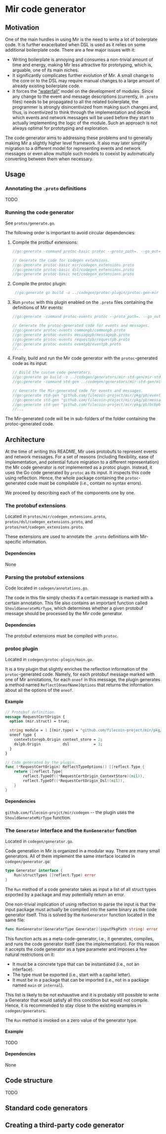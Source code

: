 # Mir code generator

## Motivation

One of the main hurdles in using Mir is the need to write a lot of boilerplate code.
It is further exacerbated when DSL is used as it relies on some additional boilerplate code.
There are a few major issues with it:
- Writing boilerplate is annoying and consumes a non-trivial amount of time and energy, making Mir less attractive for prototyping, which is, arguable, one of its main niches.
- It significantly complicates further evolution of Mir.
  A small change to the core or to the DSL may require manual changes to a large amount of already existing boilerplate code.
- It forces the [“waterfall”](https://en.wikipedia.org/wiki/Waterfall_model) model on the development of modules.
  Since any change to the event and message descriptions (currently, in `.proto` files) needs to be propagated to all the related boilerplate, the programmer is strongly disincentivized from making such changes and, thus, is incentivized to think through the implementation and decide which events and network messages will be used before they start to actually implementing the logic of the module.
  Such an approach is not always optimal for prototyping and exploration.

The code generator aims to addressing these problems and to generally making Mir a slightly higher level framework. It also may later simplify migration to a different model for representing events and network messages or even allow multiple such models to coexist by automatically converting between them when necessary.

## Usage

### Annotating the `.proto` definitions

TODO

### Running the code generator

See `protos/generate.go`.

The following order is important to avoid circular dependencies:

1. Compile the protbuf extensions:
    ```go
    //go:generate -command protoc-basic protoc --proto_path=. --go_out=../pkg/pb/ --go_opt=paths=source_relative

    // Generate the code for codegen extensions.
    //go:generate protoc-basic mir/codegen_extensions.proto
    //go:generate protoc-basic dsl/codegen_extensions.proto
    //go:generate protoc-basic net/codegen_extensions.proto
    ```
2. Compile the protoc plugin:
   ```go
    //go:generate go build -o ../codegen/protoc-plugin/protoc-gen-mir ../codegen/protoc-plugin
    ```
3. Run `protoc` with this plugin enabled on the `.proto` files containing the definitions of Mir events:
    ```go
   //go:generate -command protoc-events protoc --proto_path=. --go_out=../pkg/pb/ --go_opt=paths=source_relative --plugin=../codegen/protoc-plugin/protoc-gen-mir --mir_out=../pkg/pb --mir_opt=paths=source_relative

    // Generate the protoc-generated code for events and messages.
    //go:generate protoc-events commonpb/commonpb.proto
    //go:generate protoc-events messagepb/messagepb.proto
    //go:generate protoc-events requestpb/requestpb.proto
    //go:generate protoc-events eventpb/eventpb.proto
    //...
    ```
4. Finally, build and run the Mir code generator with the `protoc`-generated code as its input:
    ```go
    // Build the custom code generators.
    //go:generate go build -o ../codegen/generators/mir-std-gen/mir-std-gen.bin ../codegen/generators/mir-std-gen
    //go:generate -command std-gen ../codegen/generators/mir-std-gen/mir-std-gen.bin
    
    // Generate the Mir-generated code for events and messages.
    //go:generate std-gen "github.com/filecoin-project/mir/pkg/pb/eventpb"
    //go:generate std-gen "github.com/filecoin-project/mir/pkg/pb/messagepb"
    //go:generate std-gen "github.com/filecoin-project/mir/pkg/pb/bcbpb"
    //...
    ```

The Mir-generated code will be in sub-folders of the folder containing the protoc-generated code.

## Architecture

At the time of writing this README, Mir uses protobufs to represent events and network messages.
For a set of reasons (including flexibility, ease of implementation, and potential future migration to a different representation) the Mir code generator is *not* implemented as a protoc plugin.
Instead, it uses the Go code generated by `protoc` as its input.
It inspects this code using reflection.
Hence, the whole package containing the `protoc`-generated code must be compilable (i.e., contain no syntax errors).

We proceed by describing each of the components one by one.

### The protobuf extensions

Located in `protos/mir/codegen_extensions.proto`, `protos/dsl/codegen_extensions.proto`, and `protos/net/codegen_extensions.proto`.

These extensions are used to annotate the `.proto` definitions with Mir-specific information.

#### Dependencies

None

### Parsing the protobuf extensions

Code located in `codegen/annotations.go`.

The code in this file simply checks if a certain message is marked with a certain annotation.
This file also contains an important function called `ShouldGenerateMirType`, which determines whether a given protobuf message should be processed by the Mir code generator.

#### Dependencies

The protobuf extensions must be compiled with `protoc`.

### protoc plugin

Located in `codegen/protoc-plugin/main.go`.

It is a tiny plugin that slightly enriches the reflection information of the `protoc`-generated code.
Namely, for each protobuf message marked with one of Mir annotations, for each `oneof` in this message, the plugin generates a method named `Reflect[OneofName]Options` that returns the information about all the options of the `oneof`.

#### Example

```protobuf
// Protobuf definition.
message RequestCertOrigin {
  option (mir.struct) = true;

  string module = 1 [(mir.type) = "github.com/filecoin-project/mir/pkg/types.ModuleID"];
  oneof type {
    contextstorepb.Origin context_store = 2;
    dslpb.Origin          dsl           = 3;
  }
}
```

```go
// Code generated by the plugin.
func (*RequestCertOrigin) ReflectTypeOptions() []reflect.Type {
	return []reflect.Type{
		reflect.TypeOf((*RequestCertOrigin_ContextStore)(nil)),
		reflect.TypeOf((*RequestCertOrigin_Dsl)(nil)),
	}
}
```

#### Dependencies

`github.com/filecoin-projct/mir/codegen` -- the plugin uses the `ShouldGenerateMirType` function.

### The `Generator` interface and the `RunGenerator` function

Located in `codegen/generator.go`.

Code generation in Mir is organized in a modular way.
There are many small generators.
All of them implement the same interface located in `codegen/generator.go`:
```go
type Generator interface {
	Run(structTypes []reflect.Type) error
}
```

The `Run` method of a code generator takes as input a list of all struct types exported by a package and may potentially return an error.

[//]: # (In order to run a Generator on a given package, one must use the `RunGenerator` function located in the same file:)

One non-trivial implication of using reflection to parse the input is that the input package must actually be compiled into the same binary as the code generator itself.
This is solved by the `RunGenerator` function located in the same file:
```go
func RunGenerator[GeneratorType Generator](inputPkgPath string) error
```

This function acts as a meta-code-generator, i.e., it generates, compiles, and runs the code generator itself (see the implementation).
For this reason it accepts the code generator as a type parameter and imposes a few natural restrictions on it:
* It must be a concrete type that can be instantiated (i.e., not an interface).
* The type must be exported (i.e., start with a capital letter).
* It must be in a package that can be imported (i.e., not in a package named `main` or `internal`).

This list is likely to be not exhaustive and it is probably still possible to write a Generator that would satisfy all this condition but would not compile.
Hence, it is recommended to stay close to the existing examples in `codegen/generators`.

The `Run` method is invoked on a zero value of the generator type.

#### Example

TODO

#### Dependencies

None

## Code structure

TODO

## Standard code generators

## Creating a third-party code generator 
